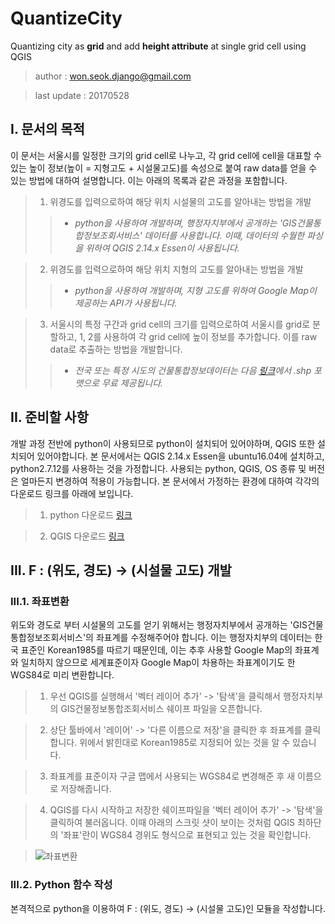 # QuantizeCity
Quantizing city as **grid** and add **height attribute** at single grid cell using QGIS
> author : won.seok.django@gmail.com

> last update : 20170528

## I. 문서의 목적

이 문서는 서울시를 일정한 크기의 grid cell로 나누고, 각 grid cell에 cell을 대표할 수 있는 높이 정보(높이 = 지형고도 + 시설물고도)를 속성으로 붙여 raw data를 얻을 수 있는 방법에 대하여 설명합니다. 이는 아래의 목록과 같은 과정을 포함합니다.

> 1. 위경도를 입력으로하여 해당 위치 시설물의 고도를 알아내는 방법을 개발
>> * *python을 사용하여 개발하며, 행정자치부에서 공개하는 'GIS건물통합정보조회서비스' 데이터를 사용합니다. 이때, 데이터의 수월한 파싱을 위하여 QGIS 2.14.x Essen이 사용됩니다.*

> 2. 위경도를 입력으로하여 해당 위치 지형의 고도를 알아내는 방법을 개발
>> * *python을 사용하여 개발하며, 지형 고도를 위하여 Google Map이 제공하는 API가 사용됩니다.*

> 3. 서울시의 특정 구간과 grid cell의 크기를 입력으로하여 서울시를 grid로 분할하고, 1, 2를 사용하여 각 grid cell에 높이 정보를 추가합니다. 이를 raw data로 추출하는 방법을 개발합니다.
>> * *전국 또는 특정 시도의 건물통합정보데이터는 다음 [링크](http://openapi.nsdi.go.kr/nsdi/eios/OpenapiList.do;jsessionid=3Z94DkIekBEEcHa5aql2LHCY.openapi11?provOrg=NIA&gubun=F)에서 .shp 포맷으로 무료 제공됩니다.*

## II. 준비할 사항

개발 과정 전반에 python이 사용되므로 python이 설치되어 있어야하며, QGIS 또한 설치되어 있어야합니다. 본 문서에서는 QGIS 2.14.x Essen을 ubuntu16.04에 설치하고, python2.7.12를 사용하는 것을 가정합니다. 사용되는 python, QGIS, OS 종류 및 버전은 얼마든지 변경하여 적용이 가능합니다. 본 문서에서 가정하는 환경에 대하여 각각의 다운로드 링크를 아래에 보입니다.

> 1. python 다운로드 [링크](https://www.python.org/downloads/)

> 2. QGIS 다운로드 [링크](http://www.qgis.org/ko/site/forusers/alldownloads.html)

## III. F : (위도, 경도) -> (시설물 고도) 개발

### III.1. 좌표변환

위도와 경도로 부터 시설물의 고도를 얻기 위해서는 행정자치부에서 공개하는 'GIS건물통합정보조회서비스'의 좌표계를 수정해주어야 합니다. 이는 행정자치부의 데이터는 한국 표준인 Korean1985를 따르기 때문인데, 이는 추후 사용할 Google Map의 좌표계와 일치하지 않으므로 세계표준이자 Google Map이 차용하는 좌표계이기도 한 WGS84로 미리 변환합니다.

> 1. 우선 QGIS를 실행해서 '벡터 레이어 추가' -> '탐색'을 클릭해서 행정자치부의 GIS건물정보통합조회서비스 쉐이프 파일을 오픈합니다.

> 2. 상단 툴바에서 '레이어' -> '다른 이름으로 저장'을 클릭한 후 좌표계를 클릭합니다. 위에서 밝힌대로 Korean1985로 지정되어 있는 것을 알 수 있습니다.

> 3. 좌표계를 표준이자 구글 맵에서 사용되는 WGS84로 변경해준 후 새 이름으로 저장해줍니다.

> 4. QGIS를 다시 시작하고 저장한 쉐이프파일을 '벡터 레이어 추가' -> '탐색'을 클릭하여 불러옵니다. 이때 아래의 스크릿 샷이 보이는 것처럼 QGIS 최하단의 '좌표'란이 WGS84 경위도 형식으로 표현되고 있는 것을 확인합니다.

> ![좌표변환](깃헙이미지/CoordinateChange.png)

### III.2. Python 함수 작성

본격적으로 python을 이용하여 F : (위도, 경도) -> (시설물 고도)인 모듈을 작성합니다. 



